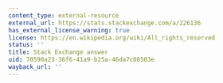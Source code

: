 ```yaml
---
content_type: external-resource
external_url: https://stats.stackexchange.com/a/226136
has_external_license_warning: true
license: https://en.wikipedia.org/wiki/All_rights_reserved
status: ''
title: Stack Exchange answer
uid: 70590a23-36f6-41a9-b25a-46da7c08503e
wayback_url: ''
---
```


